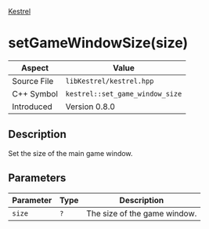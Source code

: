 [Kestrel](index)
# setGameWindowSize(size)
| Aspect | Value |
| --- | --- |
| Source File | `libKestrel/kestrel.hpp` |
| C++ Symbol | `kestrel::set_game_window_size` |
| Introduced | Version 0.8.0 |
## Description
Set the size of the main game window.
## Parameters
| Parameter | Type | Description |
| --- | --- | --- |
| `size` | `?` | The size of the game window. |
